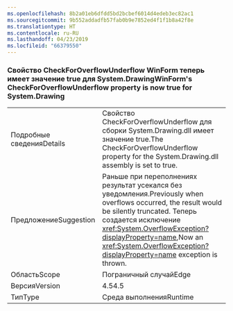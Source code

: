 ```yaml
---
ms.openlocfilehash: 8b2a01eb6dfdd5bd2bcbef6014d4edeb3ec82ac1
ms.sourcegitcommit: 9b552addadfb57fab0b9e7852ed4f1f1b8a42f8e
ms.translationtype: HT
ms.contentlocale: ru-RU
ms.lasthandoff: 04/23/2019
ms.locfileid: "66379550"
---
```

### <a name="winforms-checkforoverflowunderflow-property-is-now-true-for-systemdrawing"></a><span data-ttu-id="bf187-101">Свойство CheckForOverflowUnderflow WinForm теперь имеет значение true для System.Drawing</span><span class="sxs-lookup"><span data-stu-id="bf187-101">WinForm's CheckForOverflowUnderflow property is now true for System.Drawing</span></span>

|   |   |
|---|---|
|<span data-ttu-id="bf187-102">Подробные сведения</span><span class="sxs-lookup"><span data-stu-id="bf187-102">Details</span></span>|<span data-ttu-id="bf187-103">Свойство CheckForOverflowUnderflow для сборки System.Drawing.dll имеет значение true.</span><span class="sxs-lookup"><span data-stu-id="bf187-103">The CheckForOverflowUnderflow property for the System.Drawing.dll assembly is set to true.</span></span>|
|<span data-ttu-id="bf187-104">Предложение</span><span class="sxs-lookup"><span data-stu-id="bf187-104">Suggestion</span></span>|<span data-ttu-id="bf187-105">Раньше при переполнениях результат усекался без уведомления.</span><span class="sxs-lookup"><span data-stu-id="bf187-105">Previously when overflows occurred, the result would be silently truncated.</span></span> <span data-ttu-id="bf187-106">Теперь создается исключение <xref:System.OverflowException?displayProperty=name>,</span><span class="sxs-lookup"><span data-stu-id="bf187-106">Now an <xref:System.OverflowException?displayProperty=name> exception is thrown.</span></span>|
|<span data-ttu-id="bf187-107">Область</span><span class="sxs-lookup"><span data-stu-id="bf187-107">Scope</span></span>|<span data-ttu-id="bf187-108">Пограничный случай</span><span class="sxs-lookup"><span data-stu-id="bf187-108">Edge</span></span>|
|<span data-ttu-id="bf187-109">Версия</span><span class="sxs-lookup"><span data-stu-id="bf187-109">Version</span></span>|<span data-ttu-id="bf187-110">4.5</span><span class="sxs-lookup"><span data-stu-id="bf187-110">4.5</span></span>|
|<span data-ttu-id="bf187-111">Тип</span><span class="sxs-lookup"><span data-stu-id="bf187-111">Type</span></span>|<span data-ttu-id="bf187-112">Среда выполнения</span><span class="sxs-lookup"><span data-stu-id="bf187-112">Runtime</span></span>|
